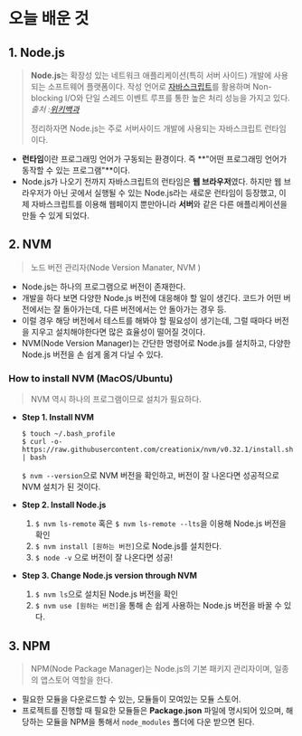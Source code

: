 # 오늘 배운 것

## 1. Node.js

> **Node.js**는 확장성 있는 네트워크 애플리케이션(특히 서버 사이드) 개발에 사용되는 소프트웨어 플랫폼이다. 작성 언어로 [자바스크립트](https://ko.wikipedia.org/wiki/자바스크립트)를 활용하며 Non-blocking I/O와 단일 스레드 이벤트 루프를 통한 높은 처리 성능을 가지고 있다. *출처 :[위키백과](https://ko.wikipedia.org/wiki/Node.js)*
>
> 정리하자면 Node.js는 주로 서버사이드 개발에 사용되는 자바스크립트 런타임이다.



+ **런타임**이란 프로그래밍 언어가 구동되는 환경이다. 즉 **"어떤 프로그래밍 언어가 동작할 수 있는 프로그램"**이다.
+ Node.js가 나오기 전까지 자바스크립트의 런타임은 **웹 브라우저**였다. 하지만 웹 브라우저가 아닌 곳에서 실행될 수 있는 Node.js라는 새로운 런타임이 등장했고, 이제 자바스크립트를 이용해 웹페이지 뿐만아니라 **서버**와 같은 다른 애플리케이션을 만들 수 있게 되었다.

## 2. NVM

> 노드 버전 관리자(Node Version Manater, NVM )



+ Node.js는 하나의 프로그램으로 버전이 존재한다. 
+ 개발을 하다 보면 다양한 Node.js 버전에 대응해야 할 일이 생긴다. 코드가 어떤 버전에서는 잘 돌아가는데, 다른 버전에서는 안 돌아가는 경우 등.
+ 이럴 경우 해당 버전에서 테스트를 해봐야 할 필요성이 생기는데, 그럴 때마다 버전을 지우고 설치해야한다면 많은 효율성이 떨어질 것이다.
+ NVM(Node Version Manager)는 간단한 명령어로 Node.js를 설치하고, 다양한 Node.js 버전을 손 쉽게 옮겨 다닐 수 있다. 

### How to install NVM (MacOS/Ubuntu)

> NVM 역시 하나의 프로그램이므로 설치가 필요하다.

+ **Step 1. Install NVM**

  ```
  $ touch ~/.bash_profile 
  $ curl -o- https://raw.githubusercontent.com/creationix/nvm/v0.32.1/install.sh | bash
  ```

  `$ nvm --version`으로 NVM 버전을 확인하고, 버전이 잘 나온다면 성공적으로 NVM 설치가 된 것이다.

+ **Step 2. Install Node.js**

  1. `$ nvm ls-remote` 혹은 `$ nvm ls-remote --lts`을 이용해 Node.js 버전을 확인
  2. `$ nvm install [원하는 버전]`으로 Node.js를 설치한다.
  3. `$ node -v` 으로 버전이 잘 나온다면 성공! 

+ **Step 3. Change Node.js version through NVM**

  1. `$ nvm ls`으로 설치된 Node.js 버전을 확인
  2. `$ nvm use [원하는 버전]`을 통해 손 쉽게 사용하는 Node.js 버전을 바꿀 수 있다.

## 3. NPM

> NPM(Node Package Manager)는 Node.js의 기본 패키지 관리자이며, 일종의 앱스토어 역할을 한다.

+ 필요한 모듈을 다운로드할 수 있는, 모듈들이 모여있는 모듈 스토어.
+ 프로젝트를 진행할 때 필요한 모듈들은 **Package.json** 파일에 명시되어 있으며, 해당하는 모듈을 NPM을 통해서 `node_modules` 폴더에 다운 받으면 된다.